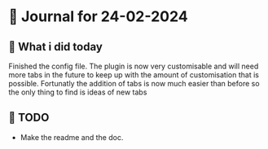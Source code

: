 # 📝 Journal for 24-02-2024

## 📄 What i did today
Finished the config file. The plugin is now very customisable and will need more tabs in the future to keep up with the amount of customisation that is possible.
Fortunatly the addition of tabs is now much easier than before so the only thing to find is ideas of new tabs

## 📑 TODO
- Make the readme and the doc.
